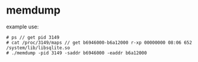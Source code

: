 
# memdump

example use: 

	# ps // get pid 3149
	# cat /proc/3149/maps // get b6946000-b6a12000 r-xp 00000000 08:06 652        /system/lib/libsqlite.so
	# ./memdump -pid 3149 -saddr b6946000 -eaddr b6a12000
